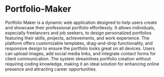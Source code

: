 # Portfolio-Maker
Portfolio Maker is a dynamic web application designed to help users create and showcase their professional portfolio effortlessly. It allows individuals, especially freelancers and job seekers, to design personalized portfolios featuring their skills, projects, achievements, and work experience. The platform offers customizable templates, drag-and-drop functionality, and responsive design to ensure the portfolio looks great on all devices. Users can upload images, add social media links, and integrate contact forms for client communication. The system streamlines portfolio creation without requiring coding knowledge, making it an ideal solution for enhancing online presence and attracting career opportunities.






